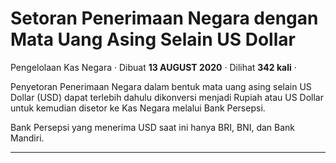 Setoran Penerimaan Negara dengan Mata Uang Asing Selain US Dollar
=================================================================

Pengelolaan Kas Negara · Dibuat **13 AUGUST 2020** · Dilihat **342 kali** ·

Penyetoran Penerimaan Negara dalam bentuk mata uang asing selain US Dollar (USD) dapat terlebih dahulu dikonversi menjadi Rupiah atau US Dollar untuk kemudian disetor ke Kas Negara melalui Bank Persepsi.

Bank Persepsi yang menerima USD saat ini hanya BRI, BNI, dan Bank Mandiri.

  
  
  

* * *